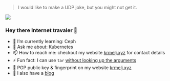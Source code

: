 > I would like to make a UDP joke, but you might not get it.

![](https://voh.nipwd.com/github-status.svg)

### Hey there Internet travaler 👋
- 🌱 I’m currently learning: Ceph
- 💬 Ask me about: Kubernetes
- 📫 How to reach me: checkout my website [krmelj.xyz](https://krmelj.xyz) for contact details
- ⚡ Fun fact: I can use `tar` [without looking up the arguments](https://xkcd.com/1168/)
- 🔐 PGP public key & fingerprint on my website [krmelj.xyz](https://krmelj.xyz)
- 📓 I also have a [blog](https://greenstatic.dev)

